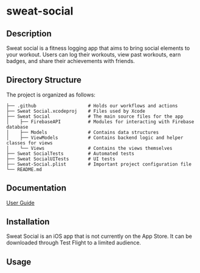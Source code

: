 # sweat-social

## Description

Sweat social is a fitness logging app that aims to bring social elements to your workout. Users can log their workouts, view past workouts, earn badges, and share their achievements with friends.

## Directory Structure

The project is organized as follows:

```
├── .github                   # Holds our workflows and actions
├── Sweat Social.xcodeproj    # Files used by Xcode
├── Sweat Social              # The main source files for the app
│    ├── FirebaseAPI          # Modules for interacting with Firebase database
│    ├── Models               # Contains data structures
│    ├── ViewModels           # Contains backend logic and helper classes for views
│    └── Views                # Contains the views themselves
├── Sweat SocialTests         # Automated tests
├── Sweat SocialUITests       # UI tests
├── Sweat-Social.plist        # Important project configuration file
└── README.md
```

## Documentation

[User Guide](www.google.com)

## Installation

Sweat Social is an iOS app that is not currently on the App Store. It can be downloaded through Test Flight to a limited audience.

## Usage
